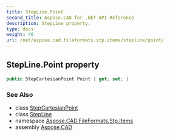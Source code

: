```yaml
---
title: StepLine.Point
second_title: Aspose.CAD for .NET API Reference
description: StepLine property. 
type: docs
weight: 40
url: /net/aspose.cad.fileformats.stp.items/stepline/point/
---
```

## StepLine.Point property

```csharp
public StepCartesianPoint Point { get; set; }
```

### See Also

* class [StepCartesianPoint](../../stepcartesianpoint/)
* class [StepLine](../)
* namespace [Aspose.CAD.FileFormats.Stp.Items](../../stepline/)
* assembly [Aspose.CAD](../../../)


